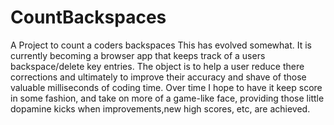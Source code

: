 # CountBackspaces
A Project to count a coders backspaces
This has evolved somewhat. It is currently becoming a browser app that keeps track of a users backspace/delete key entries.
The object is to help a user reduce there corrections and ultimately to improve their accuracy and shave of those valuable milliseconds of coding time.
Over time I hope to have it keep score in some fashion, and take on more of a game-like face, providing those little dopamine kicks when
improvements,new high scores, etc, are achieved.
